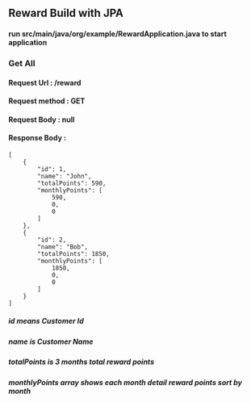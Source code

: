 ## Reward Build with JPA
#### run src/main/java/org/example/RewardApplication.java to start application
### Get All
#### Request Url : /reward
#### Request method : GET
#### Request Body : null
#### Response Body : 
```
[
    {
        "id": 1,
        "name": "John",
        "totalPoints": 590,
        "monthlyPoints": [
            590,
            0,
            0
        ]
    },
    {
        "id": 2,
        "name": "Bob",
        "totalPoints": 1850,
        "monthlyPoints": [
            1850,
            0,
            0
        ]
    }
]
```
##### id means Customer Id
##### name is Customer Name
##### totalPoints is 3 months total reward points
##### monthlyPoints array shows each month detail reward points sort by month
